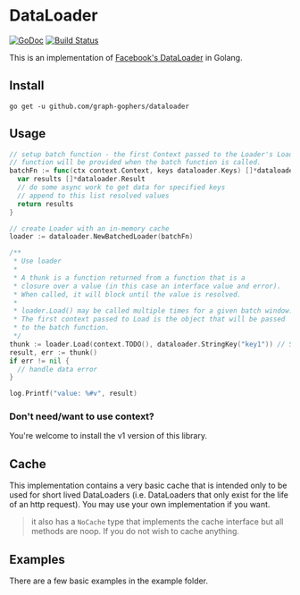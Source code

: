 # DataLoader
[![GoDoc](https://godoc.org/gopkg.in/graph-gophers/dataloader.v7?status.svg)](https://pkg.go.dev/github.com/graph-gophers/dataloader/v7)
[![Build Status](https://travis-ci.org/graph-gophers/dataloader.svg?branch=master)](https://travis-ci.org/graph-gophers/dataloader)

This is an implementation of [Facebook's DataLoader](https://github.com/facebook/dataloader) in Golang.

## Install
`go get -u github.com/graph-gophers/dataloader`

## Usage
```go
// setup batch function - the first Context passed to the Loader's Load
// function will be provided when the batch function is called.
batchFn := func(ctx context.Context, keys dataloader.Keys) []*dataloader.Result {
  var results []*dataloader.Result
  // do some async work to get data for specified keys
  // append to this list resolved values
  return results
}

// create Loader with an in-memory cache
loader := dataloader.NewBatchedLoader(batchFn)

/**
 * Use loader
 *
 * A thunk is a function returned from a function that is a
 * closure over a value (in this case an interface value and error).
 * When called, it will block until the value is resolved.
 *
 * loader.Load() may be called multiple times for a given batch window.
 * The first context passed to Load is the object that will be passed
 * to the batch function.
 */
thunk := loader.Load(context.TODO(), dataloader.StringKey("key1")) // StringKey is a convenience method that make wraps string to implement `Key` interface
result, err := thunk()
if err != nil {
  // handle data error
}

log.Printf("value: %#v", result)
```

### Don't need/want to use context?
You're welcome to install the v1 version of this library.

## Cache
This implementation contains a very basic cache that is intended only to be used for short lived DataLoaders (i.e. DataLoaders that only exist for the life of an http request). You may use your own implementation if you want.

> it also has a `NoCache` type that implements the cache interface but all methods are noop. If you do not wish to cache anything.

## Examples
There are a few basic examples in the example folder.
